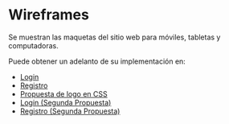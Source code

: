 # Wireframes

Se muestran las maquetas del sitio web para móviles, tabletas y computadoras.

Puede obtener un adelanto de su implementación en:
- [Login](https://jaimemenendez.github.io/grupo_1_insidebooks/HTML/loginM.html)
- [Registro](https://jaimemenendez.github.io/grupo_1_insidebooks/HTML/registerM.html)
- [Propuesta de logo en CSS](https://jaimemenendez.github.io/grupo_1_insidebooks/HTML/logo.html)
- [Login (Segunda Propuesta)](https://jaimemenendez.github.io/grupo_1_insidebooks/HTML/login.html)
- [Registro (Segunda Propuesta)](https://jaimemenendez.github.io/grupo_1_insidebooks/HTML/register.html)

